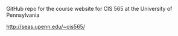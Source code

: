 GitHub repo for the course website for CIS 565 at the University of Pennsylvania

http://seas.upenn.edu/~cis565/
